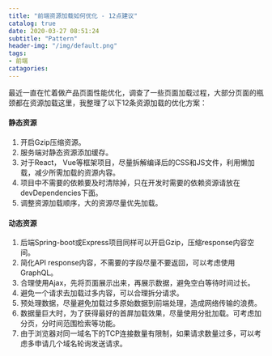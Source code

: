 ```yaml
---
title: "前端资源加载如何优化 - 12点建议"
catalog: true
date: 2020-03-27 08:51:24
subtitle: "Pattern"
header-img: "/img/default.png"
tags:
- 前端
catagories:
---
```


最近一直在忙着做产品页面性能优化，调查了一些页面加载过程，大部分页面的瓶颈都在资源加载这里，我整理了以下12条资源加载的优化方案：

#### 静态资源
1. 开启Gzip压缩资源。
2. 服务端对静态资源添加缓存。
3. 对于React， Vue等框架项目，尽量拆解编译后的CSS和JS文件，利用懒加载，减少所需加载的资源内容。
4. 项目中不需要的依赖要及时清除掉，只在开发时需要的依赖资源请放在devDependencies下面。
5. 调整资源加载顺序，大的资源尽量优先加载。

#### 动态资源
1. 后端Spring-boot或Express项目同样可以开启Gzip，压缩response内容空间。
2. 简化API response内容，不需要的字段尽量不要返回，可以考虑使用GraphQL。
3. 合理使用Ajax，先将页面展示出来，再展示数据，避免空白等待时间过长。
4. 避免一个请求去加载过多内容，可以合理拆分请求。
5. 预处理数据，尽量避免加载过多原始数据到前端处理，造成网络传输的浪费。
6. 数据量巨大时，为了获得最好的首屏加载效果，尽量使用分批加载。可考虑加分页，分时间范围检索等功能。
7. 由于浏览器对同一域名下的TCP连接数量有限制，如果请求数量过多，可以考虑多申请几个域名轮询发送请求。
